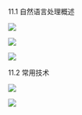 11.1 自然语言处理概述

![](images/WEBRESOURCE515cb79ee97876d33ee531bdac67239f截图.png)

![](https://gitee.com/hxc8/images2/raw/master/img/202407172151566.jpg)

![](https://gitee.com/hxc8/images2/raw/master/img/202407172151330.jpg)

11.2 常用技术

![](https://gitee.com/hxc8/images2/raw/master/img/202407172151266.jpg)

![](https://gitee.com/hxc8/images2/raw/master/img/202407172151379.jpg)